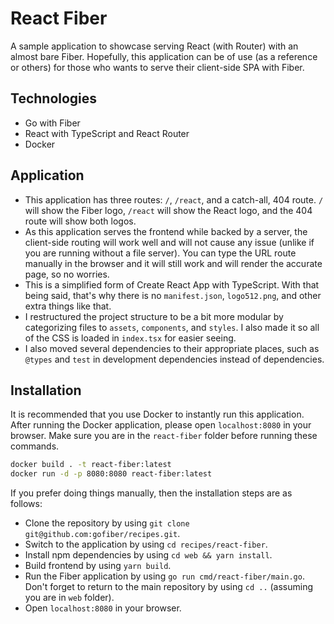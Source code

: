 # React Fiber

A sample application to showcase serving React (with Router) with an almost bare Fiber. Hopefully, this application can be of use (as a reference or others) for those who wants to serve their client-side SPA with Fiber.

## Technologies

- Go with Fiber
- React with TypeScript and React Router
- Docker

## Application

- This application has three routes: `/`, `/react`, and a catch-all, 404 route. `/` will show the Fiber logo, `/react` will show the React logo, and the 404 route will show both logos.
- As this application serves the frontend while backed by a server, the client-side routing will work well and will not cause any issue (unlike if you are running without a file server). You can type the URL route manually in the browser and it will still work and will render the accurate page, so no worries.
- This is a simplified form of Create React App with TypeScript. With that being said, that's why there is no `manifest.json`, `logo512.png`, and other extra things like that.
- I restructured the project structure to be a bit more modular by categorizing files to `assets`, `components`, and `styles`. I also made it so all of the CSS is loaded in `index.tsx` for easier seeing.
- I also moved several dependencies to their appropriate places, such as `@types` and `test` in development dependencies instead of dependencies.

## Installation

It is recommended that you use Docker to instantly run this application. After running the Docker application, please open `localhost:8080` in your browser. Make sure you are in the `react-fiber` folder before running these commands.

```bash
docker build . -t react-fiber:latest
docker run -d -p 8080:8080 react-fiber:latest
```

If you prefer doing things manually, then the installation steps are as follows:

- Clone the repository by using `git clone git@github.com:gofiber/recipes.git`.
- Switch to the application by using `cd recipes/react-fiber`.
- Install npm dependencies by using `cd web && yarn install`.
- Build frontend by using `yarn build`.
- Run the Fiber application by using `go run cmd/react-fiber/main.go`. Don't forget to return to the main repository by using `cd ..` (assuming you are in `web` folder).
- Open `localhost:8080` in your browser.
